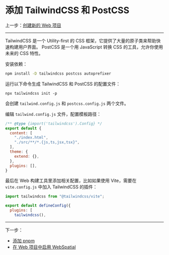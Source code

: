 # 添加 TailwindCSS 和 PostCSS

上一步：[创建新的 Web 项目](creating-new-web-projects.md)

---

TailwindCSS 是一个 Utility-first 的 CSS 框架，它提供了大量的原子类来帮助快速构建用户界面。
PostCSS 是一个用 JavaScript 转换 CSS 的工具，允许你使用未来的 CSS 特性。

安装依赖：

```bash
npm install -D tailwindcss postcss autoprefixer
```

运行以下命令生成 TailwindCSS 和 PostCSS 的配置文件：

```shell
npx tailwindcss init -p
```

会创建 `tailwind.config.js` 和 `postcss.config.js` 两个文件。

编辑 `tailwind.config.js` 文件，配置模板路径：

```javascript
/** @type {import('tailwindcss').Config} */
export default {
  content: [
    "./index.html",
    "./src/**/*.{js,ts,jsx,tsx}",
  ],
  theme: {
    extend: {},
  },
  plugins: [],
}
```

最后在 Web 构建工具里添加相关配置，比如如果使用 Vite，需要在 `vite.config.js` 中加入 TailwindCSS 的插件：

```js
import tailwindcss from "@tailwindcss/vite";

export default defineConfig({
  plugins: [
    tailwindcss(),
```

---

下一步：
- [添加 pnpm](adding-pnpm.md)
- [在 Web 项目中启用 WebSpatial](../enabling-webspatial-in-web-projects/README.md)
